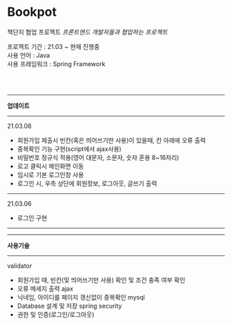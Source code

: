 # Bookpot
책단지 협업 프로젝트
*프론트엔드 개발자들과 협업하는 프로젝트*  

프로젝트 기간 : 21.03 ~ 현재 진행중  
사용 언어 : Java  
사용 프레임워크 : Spring Framework  

<br/><br/>
___
**업데이트**
___
 21.03.08
 - 회원가입 제출시 빈칸(혹은 띄어쓰기만 사용)이 있을때, 칸 아래에 오류 출력
 - 중복확인 기능 구현(script에서 ajax사용)
 - 비밀번호 정규식 적용(영어 대문자, 소문자, 숫자 혼용 8~16자리)
 - 로고 클릭시 메인화면 이동
 - 임시로 기본 로그인창 사용
 - 로그인 시, 우측 상단에 회원정보, 로그아웃, 글쓰기 출력
---
 21.03.06
 - 로그인 구현
 ----
 
 ___
 **사용기술**
 ___
validator
 - 회원가입 때, 빈칸(및 띄어쓰기만 사용) 확인 및 조건 충족 여부 확인
 - 오류 메세지 출력
ajax
 - 닉네임, 아이디를 페이지 갱신없이 중복확인
mysql
 - Database 설계 및 저장
spring security
 - 권한 및 인증(로그인/로그아웃)
